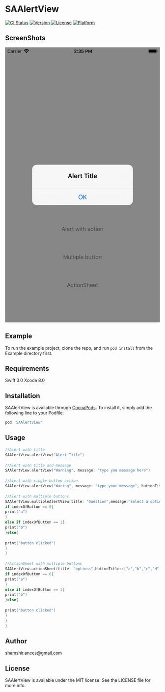 # SAAlertView

[![CI Status](http://img.shields.io/travis/smzranz@gmail.com/SAAlertView.svg?style=flat)](https://travis-ci.org/smzranz@gmail.com/SAAlertView)
[![Version](https://img.shields.io/cocoapods/v/SAAlertView.svg?style=flat)](http://cocoapods.org/pods/SAAlertView)
[![License](https://img.shields.io/cocoapods/l/SAAlertView.svg?style=flat)](http://cocoapods.org/pods/SAAlertView)
[![Platform](https://img.shields.io/cocoapods/p/SAAlertView.svg?style=flat)](http://cocoapods.org/pods/SAAlertView)

## ScreenShots

![ScreenShot](https://raw.githubusercontent.com/shamshiranees/SAAlertView/master/Example/SAAlertView/alert.png)

## Example

To run the example project, clone the repo, and run `pod install` from the Example directory first.

## Requirements
Swift 3.0
Xcode 8.0

## Installation

SAAlertView is available through [CocoaPods](http://cocoapods.org). To install
it, simply add the following line to your Podfile:

```ruby
pod 'SAAlertView'
```
## Usage
```swift
//Alert with title
SAAlertView.alertView("Alert Title")

//Alert with title and message
SAAlertView.alertView("Warning", message: "type you message here")

//Alert with single button action
SAAlertView.alertView("Waring", message: "type your message", buttonTitle: "retry", buttonAction: reload)

//Alert with multiple buttons
SAAlertView.multipleAlertView(title: "Question",message:"select a option",buttonTitles:["a","b","c","d","a","b","c","d"]) { (indexOfButton) in
if indexOfButton == 0{
print("a")
}
else if indexOfButton == 1{
print("b")
}else{

print("button clicked")
}
}

//ActionSheet with multiple buttons
SAAlertView.actionSheet(title: "options",buttonTitles:["a","b","c","d","a","b","c","d"]) { (indexOfButton) in
if indexOfButton == 0{
print("a")
}
else if indexOfButton == 1{
print("b")
}else{

print("button clicked")
}
}
}

```
## Author

shamshir.anees@gmail.com

## License

SAAlertView is available under the MIT license. See the LICENSE file for more info.
